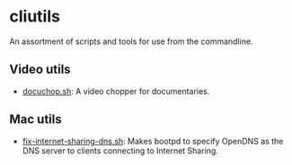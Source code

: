 cliutils
===========

An assortment of scripts and tools for use from the commandline.

Video utils
-----------

* [docuchop.sh](doc/docuchop.sh.md): A video chopper for documentaries.


Mac utils
---------

* [fix-internet-sharing-dns.sh](doc/fix-internet-sharing-dns.sh.md):
  Makes bootpd to specify OpenDNS as the DNS server to clients connecting to
  Internet Sharing.



